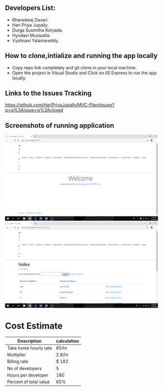 ## Developers List:
* Bharadwaj Dasari.
* Hari Priya Jupally.
* Durga Susmitha Kotyada.
* Hyndavi Musipatla.
* Vyshnavi Yalamareddy.

## How to clone,intialize and running the app locally
* Copy repo link completely and git clone in your local machine.
* Open the project in Visual Studio and Click on IIS Express to run the app locally.

## Links to the Issues Tracking
https://github.com/HariPriyaJupally/MVC-Plan/issues?q=is%3Aissue+is%3Aclosed

## Screenshots of running application
<div align="center">
<img src ="Pictures of app running\Pic1.png" </img>
</div>

<div align="center">
<img src ="Pictures of app running\pic2.png" </img>
</div>



# Cost Estimate
| Description            | calculation  |
|------------------------|--------|
| Take home hourly rate  | 65/hr  |
| Multiplier             | 2.8/hr |
| Billing rate           | $ 182  |
| No of developers       | 5      |
| Hours per developer    | 180    |
| Percent of total value | 65%    |